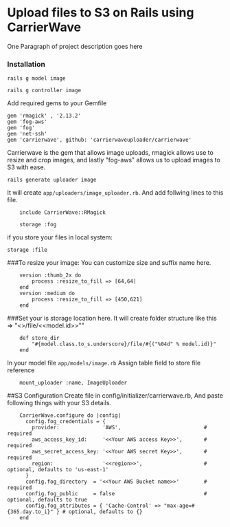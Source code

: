 # Upload files to S3 on Rails using CarrierWave 

One Paragraph of project description goes here

### Installation

```rails g model image```

```rails g controller image```


Add required gems to your Gemfile

```
gem 'rmagick' , '2.13.2'
gem 'fog-aws'
gem 'fog'
gem 'net-ssh'
gem 'carrierwave', github: 'carrierwaveuploader/carrierwave'
```

Carrierwave is the gem that allows image uploads, rmagick allows use to resize and crop images, and lastly "fog-aws" allows us to upload images to S3 with ease.


```
rails generate uploader image
```
	 
It will create ```app/uploaders/image_uploader.rb```. And add follwing lines to this file.


``` 
    include CarrierWave::RMagick
```

```
    storage :fog
```	
	
if you store your files in local system:
```
storage :file	
```


###To resize your image:
You can customize size and suffix name here.
```	
	version :thumb_2x do
    	process :resize_to_fill => [64,64]
  	end
  	version :medium do
    	process :resize_to_fill => [450,621]
  	end
```

###Set your is storage location here.
It will create folder structure like this =>  "<<modelname>>/file/<<model.id>>""
```
    def store_dir
    	"#{model.class.to_s.underscore}/file/#{("%04d" % model.id)}"
  	end
```	


In your model file ```app/models/image.rb```
Assign table field to store file reference
```	
	mount_uploader :name, ImageUploader
```
	

##S3 Configuration
Create file in config/initializer/carrierwave.rb, And paste following things with your S3 details.
```
	CarrierWave.configure do |config|
	  config.fog_credentials = {
	    provider:              'AWS',                        	# required
	    aws_access_key_id:     '<<Your AWS access Key>>',       # required
	    aws_secret_access_key: '<<Your AWS secret Key>>',       # required
	    region:                '<<region>>',                    # optional, defaults to 'us-east-1'
	  }      
	  config.fog_directory  = '<<Your AWS Bucket name>>'		# required
	  config.fog_public     = false                             # optional, defaults to true
	  config.fog_attributes = { 'Cache-Control' => "max-age=#{365.day.to_i}" } # optional, defaults to {}
	end

```


